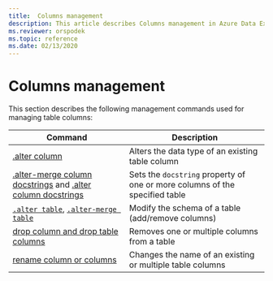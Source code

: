 ```yaml
---
title:  Columns management
description: This article describes Columns management in Azure Data Explorer.
ms.reviewer: orspodek
ms.topic: reference
ms.date: 02/13/2020
---
```

# Columns management

This section describes the following management commands used for managing table columns:

|Command |Description |
|------- | -------|
|[.alter column](alter-column.md) |Alters the data type of an existing table column |
|[.alter-merge column docstrings](alter-merge-table-column.md) and [.alter column docstrings](alter-column-docstrings.md) | Sets the `docstring` property of one or more columns of the specified table
|[`.alter table`](alter-table-command.md), [`.alter-merge table`](alter-merge-table-command.md) | Modify the schema of a table (add/remove columns) |
|[drop column and drop table columns](drop-column.md) |Removes one or multiple columns from a table |
|[rename column or columns](rename-column.md) |Changes the name of an existing or multiple table columns | 
